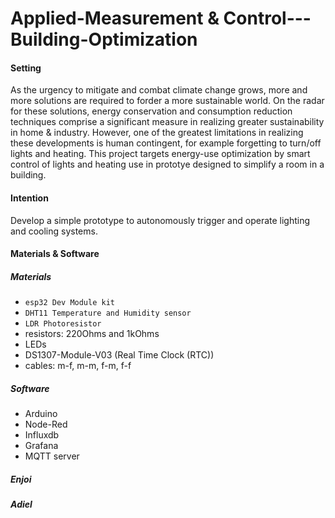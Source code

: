 # Applied-Measurement & Control---Building-Optimization

#### Setting
As the urgency to mitigate and combat climate change grows, more and more solutions are required to forder a more sustainable world. On the radar for these solutions, energy conservation and consumption reduction techniques comprise a significant measure in realizing greater sustainability in home &amp; industry. However, one of the greatest limitations in realizing these developments is human contingent, for example forgetting to turn/off lights and heating. This project targets energy-use optimization by smart control of lights and heating use in prototye designed to simplify a room in a building.

#### Intention
Develop a simple prototype to autonomously trigger and operate lighting and cooling systems.

#### Materials & Software
##### Materials
- `esp32 Dev Module kit`
- `DHT11 Temperature and Humidity sensor`
- `LDR Photoresistor`
- resistors: 220Ohms and 1kOhms
- LEDs
- DS1307-Module-V03 (Real Time Clock (RTC))
- cables: m-f, m-m, f-m, f-f

##### Software
- Arduino
- Node-Red
- Influxdb
- Grafana
- MQTT server

##### Enjoi
##### Adiel


